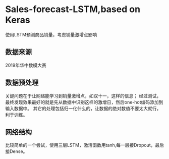 # Sales-forecast-LSTM,based on Keras
使用LSTM预测商品销量，考虑销量激增点影响
## 数据来源
2019年华中数模大赛
## 数据预处理
关键问题在于让网络能学习到销量激增点，如双十一，这样的信息；
经过测试，最终发现效果最好的就是先从数据中识别这样的激增日，然后one-hot编码添加到输入数据中。
其它的处理包括归一化什么的，让数据的绝对数值不要太大就行，利于训练。
## 网络结构
比较简单的一个尝试，使用三层LSTM，激活函数用tanh,每一层接Dropout，最后接Dense。
